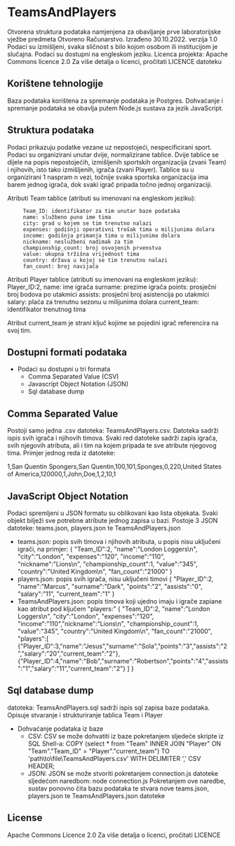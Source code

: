 # TeamsAndPlayers
Otvorena struktura podataka namjenjena za obavljanje prve laboratorijske vježbe predmeta Otvoreno Računarstvo.
Izrađeno 30.10.2022. verzija 1.0
Podaci su izmišljeni, svaka sličnost s bilo kojom osobom ili institucijom je slučajna.
Podaci su dostupni na engleskom jeziku.
Licenca projekta: Apache Commons licence 2.0
Za više detalja o licenci, pročitati LICENCE datoteku


## Korištene tehnologije
Baza podataka korištena za spremanje podataka je Postgres.
Dohvaćanje i spremanje podataka se obavlja putem Node.js sustava za jezik JavaScript.

## Struktura podataka
Podaci prikazuju podatke vezane uz nepostojeći, nespecificirani sport.
Podaci su organizirani unutar dvije, normalizirane tablice. 
Dvije tablice se dijele na popis nepostojećih, izmišljenih sportskih organizacija (zvani Team) i njihovih, isto tako izmišljenih, igrača (zvani Player).
Tablice su u organizirani 1 naspram n vezi, točnije svaka sportska organizacija ima barem jednog igrača, dok svaki igrač pripada točno jednoj organizaciji.

Atributi Team tablice (atributi su imenovani na engleskom jeziku):

         Team_ID: identifikator za tim unutar baze podataka
         name: službeno puno ime tima
         city: grad u kojem se tim trenutno nalazi
         expenses: godišnji operativni trošak tima u milijunima dolara
         income: godišnja primanja tima u milijunima dolara
         nickname: neslužbeni nadimak za tim
         championship_count: broj osvojenih prvenstva
         value: ukupna tržišna vrijednost tima
         country: država u kojoj se tim trenutno nalazi 
         fan_count: broj navijača
    
Atributi Player tablice (atributi su imenovani na engleskom jeziku):
        Player_ID:2,
        name: ime igrača
        surname: prezime igrača
        points: prosječni broj bodova po utakmici
        assists: prosječni broj asistencija po utakmici
        salary: plaća za trenutnu sezonu u milijunima dolara
        current_team: identifikator trenutnog tima
        
Atribut current_team je strani ključ kojime se pojedini igrač referencira na svoj tim. 



## Dostupni formati podataka
- Podaci su dostupni u tri formata
    - Comma Separated Value (CSV)
    - Javascript Object Notation (JSON)
    - Sql database dump


## Comma Separated Value
Postoji samo jedna .csv datoteka: TeamsAndPlayers.csv. Datoteka sadrži ispis svih igrača i njihovih timova.
Svaki red datoteke sadrži zapis igrača, svih njegovih atributa, ali i tim na kojem pripada te sve atribute njegovog tima.
Primjer jednog reda iz datoteke:

1,San Quentin Spongers,San Quentin,100,101,Sponges,0,220,United States of America,120000,1,John,Doe,1,2,10,1

## JavaScript Object Notation
Podaci spremljeni u JSON formatu su oblikovani kao lista objekata. Svaki objekt bilježi sve potrebne atribute jednog zapisa u bazi.
Postoje 3 JSON datoteke: teams.json, players.json te TeamsAndPlayers.json
- teams.json: popis svih timova i njihovih atributa, u popis nisu uključeni igrači, na primjer:
     {
         "Team_ID":2,
         "name":"London Loggers\n",
         "city":"London",
         "expenses":"120",
         "income":"110",
         "nickname":"Lions\n",
         "championship_count":1,
         "value":"345",
         "country":"United Kingdom\n",
         "fan_count":"21000"
    }
- players.json: popis svih igrača, nisu uključeni timovi
 {
    "Player_ID":2,
    "name":"Marcus",
    "surname":"Dark",
    "points":"2",
    "assists":"0",
    "salary":"11",
    "current_team":"1"
 }
- TeamsAndPlayers.json: popis timova koji ujedno imaju i igrače zapiane kao atribut pod ključem "players:"
{
    "Team_ID":2,
    "name":"London Loggers\n",
    "city":"London",
    "expenses":"120",
    "income":"110","nickname":"Lions\n",
    "championship_count":1,
    "value":"345",
    "country":"United Kingdom\n",
    "fan_count":"21000",
    "players":[
        {"Player_ID":3,"name":"Jesus","surname":"Sola","points":"3","assists":"2","salary":"20","current_team":"2"},
        {"Player_ID":4,"name":"Bob","surname":"Robertson","points":"4","assists":"1","salary":"11","current_team":"2"}
        ]
}


## Sql database dump
datoteka: TeamsAndPlayers.sql sadrži ispis sql zapisa baze podataka.
Opisuje stvaranje i strukturiranje tablica Team i Player

- Dohvaćanje podataka iz baze
    - CSV: CSV se može dohvatiti iz baze pokretanjem sljedeće skripte iz SQL Shell-a:
        COPY (select * from "Team" INNER JOIN "Player" ON "Team"."Team_ID" = "Player"."current_team") TO 'path\to\file\TeamsAndPlayers.csv'  WITH DELIMITER ',' CSV HEADER;
    - JSON: JSON se može stvoriti pokretanjem connection.js datoteke sljedećom naredbom: 
            node connection.js
    Pokretanjem ove naredbe, sustav ponovno čita bazu podataka te stvara nove teams.json, players.json te TeamsAndPlayers.json datoteke

## License
Apache Commons Licence 2.0
Za više detalja o licenci, pročitati LICENCE

